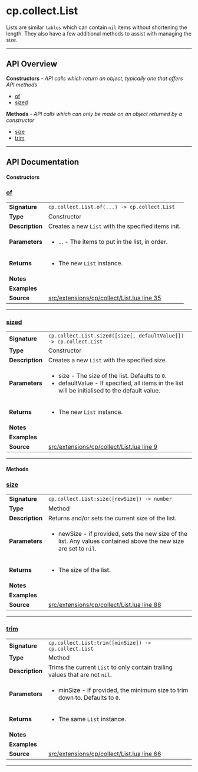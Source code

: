 # cp.collect.List

Lists are similar `tables` which can contain `nil` items without shortening the length.
They also have a few additional methods to assist with managing the size.

---

## API Overview
**Constructors** - _API calls which return an object, typically one that offers API methods_
 * [of](#of)
 * [sized](#sized)

**Methods** - _API calls which can only be made on an object returned by a constructor_
 * [size](#size)
 * [trim](#trim)


---

## API Documentation

#### Constructors


### [of](#of)

|                                             |                                                                                     |
| --------------------------------------------|-------------------------------------------------------------------------------------|
| **Signature**                               | `cp.collect.List.of(...) -> cp.collect.List`                                                                    |
| **Type**                                    | Constructor                                                                     |
| **Description**                             | Creates a new `List` with the specified items init.                                                                     |
| **Parameters**                              | <ul><li>...       - The items to put in the list, in order.</li></ul> |
| **Returns**                                 | <ul><li>The new `List` instance.</li></ul>          |
| **Notes**                                   | <ul></ul> |
| **Examples**                                | <ul></ul> |
| **Source**                                  | [src/extensions/cp/collect/List.lua line 35](https://github.com/CommandPost/CommandPost/blob/develop/src/extensions/cp/collect/List.lua#L35) |

---


### [sized](#sized)

|                                             |                                                                                     |
| --------------------------------------------|-------------------------------------------------------------------------------------|
| **Signature**                               | `cp.collect.List.sized([size[, defaultValue]]) -> cp.collect.List`                                                                    |
| **Type**                                    | Constructor                                                                     |
| **Description**                             | Creates a new `List` with the specified size.                                                                     |
| **Parameters**                              | <ul><li>size          - The size of the list. Defaults to `0`.</li><li>defaultValue  - If specified, all items in the list will be initialised to the default value.</li></ul> |
| **Returns**                                 | <ul><li>The new `List` instance.</li></ul>          |
| **Notes**                                   | <ul></ul> |
| **Examples**                                | <ul></ul> |
| **Source**                                  | [src/extensions/cp/collect/List.lua line 9](https://github.com/CommandPost/CommandPost/blob/develop/src/extensions/cp/collect/List.lua#L9) |

---

#### Methods


### [size](#size)

|                                             |                                                                                     |
| --------------------------------------------|-------------------------------------------------------------------------------------|
| **Signature**                               | `cp.collect.List:size([newSize]) -> number`                                                                    |
| **Type**                                    | Method                                                                     |
| **Description**                             | Returns and/or sets the current size of the list.                                                                     |
| **Parameters**                              | <ul><li>newSize       - if provided, sets the new size of the list. Any values contained above the new size are set to `nil`.</li></ul> |
| **Returns**                                 | <ul><li>The size of the list.</li></ul>          |
| **Notes**                                   | <ul></ul> |
| **Examples**                                | <ul></ul> |
| **Source**                                  | [src/extensions/cp/collect/List.lua line 88](https://github.com/CommandPost/CommandPost/blob/develop/src/extensions/cp/collect/List.lua#L88) |

---


### [trim](#trim)

|                                             |                                                                                     |
| --------------------------------------------|-------------------------------------------------------------------------------------|
| **Signature**                               | `cp.collect.List:trim([minSize]) -> cp.collect.List`                                                                    |
| **Type**                                    | Method                                                                     |
| **Description**                             | Trims the current `List` to only contain trailing values that are not `nil`.                                                                     |
| **Parameters**                              | <ul><li>minSize   - If provided, the minimum size to trim down to. Defaults to `0`.</li></ul> |
| **Returns**                                 | <ul><li>The same `List` instance.</li></ul>          |
| **Notes**                                   | <ul></ul> |
| **Examples**                                | <ul></ul> |
| **Source**                                  | [src/extensions/cp/collect/List.lua line 66](https://github.com/CommandPost/CommandPost/blob/develop/src/extensions/cp/collect/List.lua#L66) |

---

